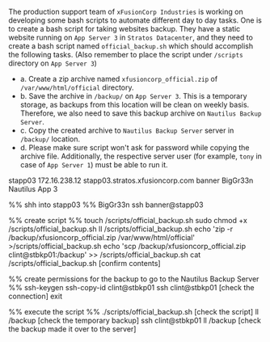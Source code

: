 The production support team of `xFusionCorp Industries` is working on developing some bash scripts to automate different day to day tasks. One is to create a bash script for taking websites backup. They have a static website running on `App Server 3` in `Stratos Datacenter`, and they need to create a bash script named `official_backup.sh` which should accomplish the following tasks. (Also remember to place the script under `/scripts` directory on `App Server 3`)
- a. Create a zip archive named `xfusioncorp_official.zip` of `/var/www/html/official` directory.
- b. Save the archive in `/backup/` on `App Server 3`. This is a temporary storage, as backups from this location will be clean on weekly basis. Therefore, we also need to save this backup archive on `Nautilus Backup Server`.
- c. Copy the created archive to `Nautilus Backup Server` server in `/backup/` location.
- d. Please make sure script won't ask for password while copying the archive file. Additionally, the respective server user (for example, `tony` in case of `App Server 1`) must be able to run it.

stapp03
172.16.238.12
stapp03.stratos.xfusioncorp.com
banner
BigGr33n
Nautilus App 3

%% shh into stapp03 %% BigGr33n
ssh banner@stapp03

%% create script %%
touch /scripts/official_backup.sh
sudo chmod +x /scripts/official_backup.sh
ll /scripts/official_backup.sh
echo 'zip -r /backup/xfusioncorp_official.zip /var/www/html/official' >/scripts/official_backup.sh
echo 'scp /backup/xfusioncorp_official.zip clint@stbkp01:/backup' >> /scripts/official_backup.sh 
cat /scripts/official_backup.sh  [confirm contents]

%% create permissions for the backup to go to the Nautilus Backup Server %%
ssh-keygen
ssh-copy-id clint@stbkp01
ssh clint@stbkp01 [check the connection]
exit

%% execute the script %%
./scripts/official_backup.sh [check the script]
ll /backup [check the temporary backup]
ssh clint@stbkp01
ll /backup [check the backup made it over to the server]